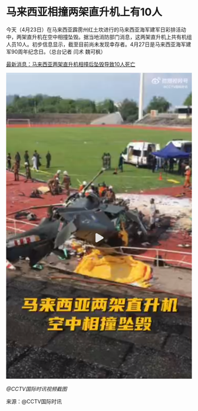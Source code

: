 # 马来西亚相撞两架直升机上有10人

今天（4月23日）在马来西亚霹雳州红土坎进行的马来西亚海军建军日彩排活动中，两架直升机在空中相撞坠毁。据当地消防部门消息，这两架直升机上共有机组人员10人。初步信息显示，截至目前尚未发现幸存者。4月27日是马来西亚海军建军90周年纪念日。（总台记者
闫术 魏可枫）

[最新消息：马来西亚两架直升机相撞后坠毁导致10人死亡](https://news.qq.com/rain/a/20240423A03QJE00)

![391999809b2dc87114dddbdf57ba6667.jpg](https://raw.githubusercontent.com/qqhsx/qqnews_image/main/2024/04/23/马来西亚相撞两架直升机上有10人/391999809b2dc87114dddbdf57ba6667.jpg)

 _@CCTV国际时讯视频截图_

来源：@CCTV国际时讯

